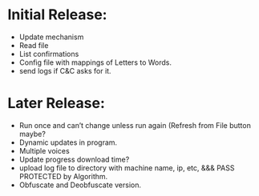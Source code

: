 # Initial Release:
- Update mechanism 
- Read file 
- List confirmations
- Config file with mappings of Letters to Words. 
- send logs if C&C asks for it.

# Later Release:
- Run once and can’t change unless run again (Refresh from File button maybe?
- Dynamic updates in program.
- Multiple voices
- Update progress download time?
- upload log file to directory with machine name, ip, etc, &&& PASS PROTECTED by Algorithm. 
- Obfuscate and Deobfuscate version. 
